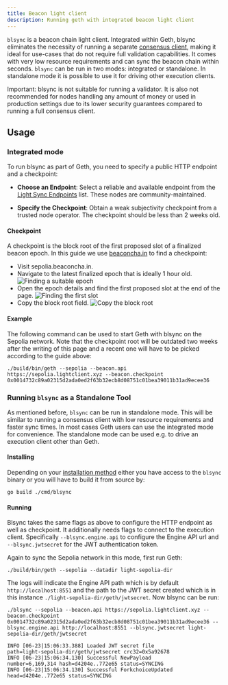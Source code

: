 ```yaml
---
title: Beacon light client
description: Running geth with integrated beacon light client
---
```


`blsync` is a beacon chain light client. Integrated within Geth, blsync eliminates the necessity of running a separate [consensus client](/docs/getting-started/consensus-clients), making it ideal for use-cases that do not require full validation capabilities. It comes with very low resource requirements and can sync the beacon chain within seconds. `blsync` can be run in two modes: integrated or standalone. In standalone mode it is possible to use it for driving other execution clients.

<note>Important: blsync is not suitable for running a validator. It is also not recommended for nodes handling any amount of money or used in production settings due to its lower security guarantees compared to running a full consensus client.</note>

## Usage

### Integrated mode

To run blsync as part of Geth, you need to specify a public HTTP endpoint and a checkpoint:

- **Choose an Endpoint**: Select a reliable and available endpoint from the [Light Sync Endpoints](https://s1na.github.io/light-sync-endpoints/) list. These nodes are community-maintained.

- **Specify the Checkpoint**: Obtain a weak subjectivity checkpoint from a trusted node operator. The checkpoint should be less than 2 weeks old.

#### Checkpoint

A checkpoint is the block root of the first proposed slot of a finalized beacon epoch. In this guide we use [beaconcha.in](https://sepolia.beaconcha.in) to find a checkpoint:

- Visit sepolia.beaconcha.in.
- Navigate to the latest finalized epoch that is ideally 1 hour old.
![Finding a suitable epoch](/images/docs/blsync1.png)
- Open the epoch details and find the first proposed slot at the end of the page.
![Finding the first slot](/images/docs/blsync2.png)
- Copy the block root field.
![Copy the block root](/images/docs/blsync3.png)

#### Example

The following command can be used to start Geth with blsync on the Sepolia network. Note that the checkpoint root will be outdated two weeks after the writing of this page and a recent one will have to be picked according to the guide above:

```terminal
./build/bin/geth --sepolia --beacon.api https://sepolia.lightclient.xyz --beacon.checkpoint 0x0014732c89a02315d2ada0ed2f63b32ecb8d08751c01bea39011b31ad9ecee36
```

### Running `blsync` as a Standalone Tool

As mentioned before, `blsync` can be run in standalone mode. This will be similar to running a consensus client with low resource requirements and faster sync times. In most cases Geth users can use the integrated mode for convenience. The standalone mode can be used e.g. to drive an execution client other than Geth.

#### Installing

Depending on your [installation method](/docs/getting-started/installing-geth) either you have access to the `blsync` binary or you will have to build it from source by:

```terminal
go build ./cmd/blsync
```

#### Running

Blsync takes the same flags as above to configure the HTTP endpoint as well as checkpoint. It additionally needs flags to connect to the execution client. Specifically `--blsync.engine.api` to configure the Engine API url and `--blsync.jwtsecret` for the JWT authentication token.

Again to sync the Sepolia network in this mode, first run Geth:

```terminal
./build/bin/geth --sepolia --datadir light-sepolia-dir
```

The logs will indicate the Engine API path which is by default `http://localhost:8551` and the path to the JWT secret created which is in this instance `./light-sepolia-dir/geth/jwtsecret`. Now blsync can be run:

```terminal
./blsync --sepolia --beacon.api https://sepolia.lightclient.xyz --beacon.checkpoint 0x0014732c89a02315d2ada0ed2f63b32ecb8d08751c01bea39011b31ad9ecee36 --blsync.engine.api http://localhost:8551 --blsync.jwtsecret light-sepolia-dir/geth/jwtsecret

INFO [06-23|15:06:33.388] Loaded JWT secret file                   path=light-sepolia-dir/geth/jwtsecret crc32=0x5a92678
INFO [06-23|15:06:34.130] Successful NewPayload                    number=6,169,314 hash=d4204e..772e65 status=SYNCING
INFO [06-23|15:06:34.130] Successful ForkchoiceUpdated             head=d4204e..772e65 status=SYNCING
```
